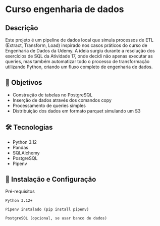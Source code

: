 # Curso engenharia de dados

## Descrição

Este projeto é um pipeline de dados local que simula processos de ETL (Extract, Transform, Load) inspirado nos casos práticos do curso de Engenharia de Dados da Udemy.
A ideia surgiu durante a resolução dos exercícios de SQL da Atividade 17, onde decidi não apenas executar as queries, mas também automatizar todo o processo de transformação utilizando Python, criando um fluxo completo de engenharia de dados.

## 🚀 Objetivos

- Construção de tabelas no PostgreSQL
- Inserção de dados através dos comandos copy
- Processamento de queries simples
- Distribuição dos dados em formato parquet simulando um S3

## 🛠️ Tecnologias
- Python 3.12
- Pandas
- SQLAlchemy
- PostgreSQL
- Pipenv

## 🚀 Instalação e Configuração
Pré-requisitos

    Python 3.12+

    Pipenv instalado (pip install pipenv)

    PostgreSQL (opcional, se usar banco de dados)